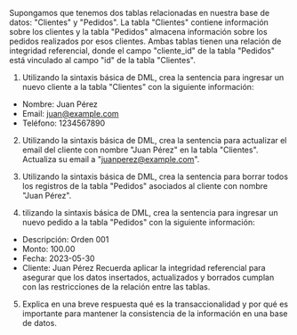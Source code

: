 Supongamos que tenemos dos tablas relacionadas en nuestra base de datos: "Clientes" y "Pedidos". La tabla "Clientes" contiene información sobre los clientes y la tabla "Pedidos" almacena información sobre los pedidos realizados por esos clientes. Ambas tablas tienen una relación de integridad referencial, donde el campo "cliente_id" de la tabla "Pedidos" está vinculado al campo "id" de la tabla "Clientes".

1. Utilizando la sintaxis básica de DML, crea la sentencia para ingresar un nuevo cliente a la tabla "Clientes" con la siguiente información:

- Nombre: Juan Pérez
- Email: juan@example.com
- Teléfono: 1234567890

2. Utilizando la sintaxis básica de DML, crea la sentencia para actualizar el email del cliente con nombre "Juan Pérez" en la tabla "Clientes". Actualiza su email a "juanperez@example.com".

3. Utilizando la sintaxis básica de DML, crea la sentencia para borrar todos los registros de la tabla "Pedidos" asociados al cliente con nombre "Juan Pérez".

4. tilizando la sintaxis básica de DML, crea la sentencia para ingresar un nuevo pedido a la tabla "Pedidos" con la siguiente información:
- Descripción: Orden 001
- Monto: 100.00
- Fecha: 2023-05-30
- Cliente: Juan Pérez
Recuerda aplicar la integridad referencial para asegurar que los datos insertados, actualizados y borrados cumplan con las restricciones de la relación entre las tablas.

5. Explica en una breve respuesta qué es la transaccionalidad y por qué es importante para mantener la consistencia de la información en una base de datos.